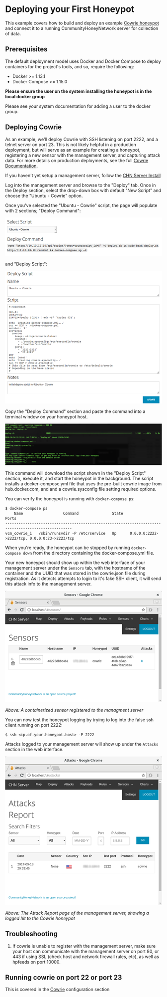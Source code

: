 Deploying your First Honeypot
=============================

This example covers how to build and deploy an example [Cowrie honeypot](https://www.cowrie.org/) and connect it to a running CommunityHoneyNetwork server for collection of data.

## Prerequisites

The default deployment model uses Docker and Docker Compose to deploy containers for the project's tools, and so, require the following:

* Docker >= 1.13.1
* Docker Compose >= 1.15.0

**Please ensure the user on the system installing the honeypot is in the local
 docker group**
 
 Please see your system documentation for adding a user to the docker group.

## Deploying Cowrie

As an example, we'll deploy Cowrie with SSH listening on port 2222, and a 
telnet server on port 23.  This is not likely helpful in a production 
deployment, but will serve as an example for creating a honeypot, registering
 a new sensor with the management server, and capturing attack data.  For 
 more details on production deployments, see the full [Cowrie Documentation](cowrie.md).

If you haven't yet setup a management server, follow the [CHN Server Install](serverinstall.md)

Log into the management server and browse to the "Deploy" tab. Once in the 
Deploy section, select the drop-down box with default "New Script" and choose
 the "Ubuntu - Cowrie" option.

Once you've selected the "Ubuntu - Cowrie" script, the page will populate 
with 2 sections; "Deploy Command":

![Deploy](img/select_cowrie.png)

and "Deploy Script": 

![Script](img/cowrie_deploy_script.png)

Copy the "Deploy Command" section and paste the command into a terminal window on your 
honeypot host.

![Script_Output](img/script_output.png)

This command will download the script shown in the "Deploy Script" 
section, execute it, and start the honeypot in the background. The 
script installs a docker-compose.yml file that uses the pre-built cowrie 
image from hub.docker.com, and and a cowrie.sysconfig file setting required 
options.

You can verify the honeypot is running with `docker-compose ps`:

    $ docker-compose ps
        Name                  Command               State                      Ports                    
    ----------------------------------------------------------------------------------------------------
    vcm_cowrie_1   /sbin/runsvdir -P /etc/service   Up      0.0.0.0:2222->2222/tcp, 0.0.0.0:23->2223/tcp 


When you're ready, the honeypot can be stopped by running `docker-compose down` from the directory containing the docker-compose.yml file.

Your new honeypot should show up within the web interface of your management server under the `Sensors` tab, with the hostname of the container and the UUID that was stored in the cowrie.json file during registration.  As it detects attempts to login to it's fake SSH client, it will send this attack info to the management server.

![Sensors](img/sensors.png)

*Above: A containerized sensor registered to the managment server*

You can now test the honeypot logging by trying to log into the false ssh client running on port 2222:

    $ ssh <ip.of.your.honeypot.host> -P 2222

Attacks logged to your management server will show up under the `Attacks` section in the web interface.

![Attacks](img/attacks.png)

*Above: The Attack Report page of the management server, showing a logged hit to the Cowrie honeypot*


## Troubleshooting

1. If cowrie is unable to register with the management server, make sure your host can communicate with the management server on port 80, or 443 if using SSL (check host and network firewall rules, etc), as well as hpfeeds on port 10000.

## Running cowrie on port 22 or port 23
This is covered in the [Cowrie](cowrie.md#running-cowrie-on-port-2223) configuration section

